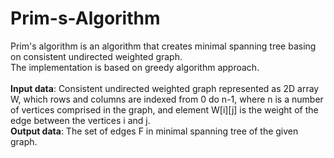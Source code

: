 # Prim-s-Algorithm
Prim's algorithm is an algorithm that creates minimal spanning tree basing on 
consistent undirected weighted graph.<br />
The implementation is based on greedy algorithm approach.<br /><br />
**Input data**: Consistent undirected weighted graph represented as 2D array W, which rows and columns are indexed from 0 do n-1, 
where n is a number of vertices comprised in the graph, and element W[i][j] is the weight of the edge between the vertices i and j.  <br />
**Output data**: The set of edges F in minimal spanning tree of the given graph.
